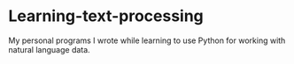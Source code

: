 # Learning-text-processing
My personal programs I wrote while learning to use Python for working with natural language data.  

